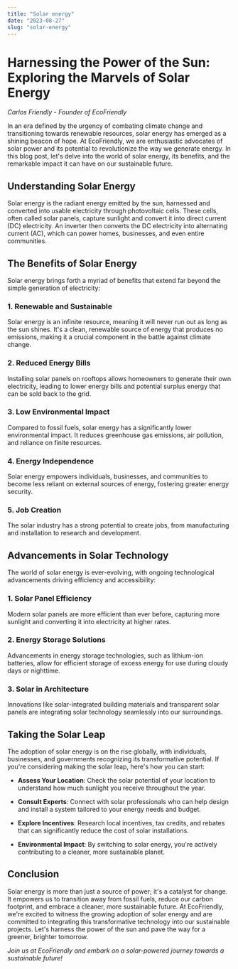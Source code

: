 ```yaml
---
title: "Solar energy"
date: "2023-08-27"
slug: "solar-energy"
---
```


# Harnessing the Power of the Sun: Exploring the Marvels of Solar Energy

*Carlos Friendly - Founder of EcoFriendly*

In an era defined by the urgency of combating climate change and transitioning towards renewable resources, solar energy has emerged as a shining beacon of hope. At EcoFriendly, we are enthusiastic advocates of solar power and its potential to revolutionize the way we generate energy. In this blog post, let's delve into the world of solar energy, its benefits, and the remarkable impact it can have on our sustainable future.

## **Understanding Solar Energy**

Solar energy is the radiant energy emitted by the sun, harnessed and converted into usable electricity through photovoltaic cells. These cells, often called solar panels, capture sunlight and convert it into direct current (DC) electricity. An inverter then converts the DC electricity into alternating current (AC), which can power homes, businesses, and even entire communities.

## **The Benefits of Solar Energy**

Solar energy brings forth a myriad of benefits that extend far beyond the simple generation of electricity:

### 1. **Renewable and Sustainable**

Solar energy is an infinite resource, meaning it will never run out as long as the sun shines. It's a clean, renewable source of energy that produces no emissions, making it a crucial component in the battle against climate change.

### 2. **Reduced Energy Bills**

Installing solar panels on rooftops allows homeowners to generate their own electricity, leading to lower energy bills and potential surplus energy that can be sold back to the grid.

### 3. **Low Environmental Impact**

Compared to fossil fuels, solar energy has a significantly lower environmental impact. It reduces greenhouse gas emissions, air pollution, and reliance on finite resources.

### 4. **Energy Independence**

Solar energy empowers individuals, businesses, and communities to become less reliant on external sources of energy, fostering greater energy security.

### 5. **Job Creation**

The solar industry has a strong potential to create jobs, from manufacturing and installation to research and development.

## **Advancements in Solar Technology**

The world of solar energy is ever-evolving, with ongoing technological advancements driving efficiency and accessibility:

### 1. **Solar Panel Efficiency**

Modern solar panels are more efficient than ever before, capturing more sunlight and converting it into electricity at higher rates.

### 2. **Energy Storage Solutions**

Advancements in energy storage technologies, such as lithium-ion batteries, allow for efficient storage of excess energy for use during cloudy days or nighttime.

### 3. **Solar in Architecture**

Innovations like solar-integrated building materials and transparent solar panels are integrating solar technology seamlessly into our surroundings.

## **Taking the Solar Leap**

The adoption of solar energy is on the rise globally, with individuals, businesses, and governments recognizing its transformative potential. If you're considering making the solar leap, here's how you can start:

- **Assess Your Location**: Check the solar potential of your location to understand how much sunlight you receive throughout the year.

- **Consult Experts**: Connect with solar professionals who can help design and install a system tailored to your energy needs and budget.

- **Explore Incentives**: Research local incentives, tax credits, and rebates that can significantly reduce the cost of solar installations.

- **Environmental Impact**: By switching to solar energy, you're actively contributing to a cleaner, more sustainable planet.

## **Conclusion**

Solar energy is more than just a source of power; it's a catalyst for change. It empowers us to transition away from fossil fuels, reduce our carbon footprint, and embrace a cleaner, more sustainable future. At EcoFriendly, we're excited to witness the growing adoption of solar energy and are committed to integrating this transformative technology into our sustainable projects. Let's harness the power of the sun and pave the way for a greener, brighter tomorrow.

*Join us at EcoFriendly and embark on a solar-powered journey towards a sustainable future!*
